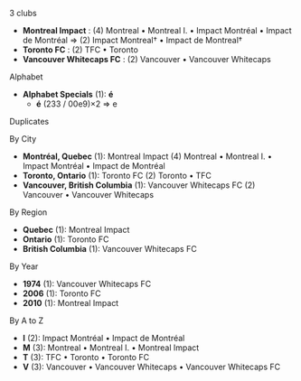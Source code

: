 3 clubs

- **Montreal Impact** : (4) Montreal • Montreal I. • Impact Montréal • Impact de Montréal ⇒ (2) Impact Montreal† • Impact de Montreal†
- **Toronto FC** : (2) TFC • Toronto
- **Vancouver Whitecaps FC** : (2) Vancouver • Vancouver Whitecaps




Alphabet

- **Alphabet Specials** (1):  **é** 
  - **é** (233 / 00e9)×2 ⇒ e




Duplicates





By City

- **Montréal, Quebec** (1): Montreal Impact  (4) Montreal • Montreal I. • Impact Montréal • Impact de Montréal
- **Toronto, Ontario** (1): Toronto FC  (2) Toronto • TFC
- **Vancouver, British Columbia** (1): Vancouver Whitecaps FC  (2) Vancouver • Vancouver Whitecaps




By Region

- **Quebec** (1):   Montreal Impact
- **Ontario** (1):   Toronto FC
- **British Columbia** (1):   Vancouver Whitecaps FC




By Year

- **1974** (1):   Vancouver Whitecaps FC
- **2006** (1):   Toronto FC
- **2010** (1):   Montreal Impact






By A to Z

- **I** (2): Impact Montréal • Impact de Montréal
- **M** (3): Montreal • Montreal I. • Montreal Impact
- **T** (3): TFC • Toronto • Toronto FC
- **V** (3): Vancouver • Vancouver Whitecaps • Vancouver Whitecaps FC




